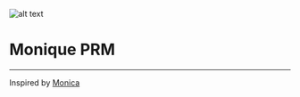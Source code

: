 ![alt text](https://upload.wikimedia.org/wikipedia/commons/thumb/9/95/Panda_icon.svg/240px-Panda_icon.svg.png)

# Monique PRM

---

Inspired by [Monica](https://github.com/monicahq)
